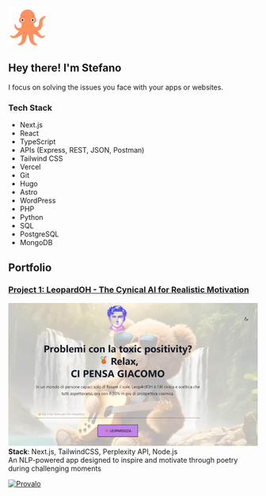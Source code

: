 ![just for fun](octo.png)  
## Hey there! I'm Stefano 
I focus on solving the issues you face with your apps or websites.

### Tech Stack
- Next.js
- React
- TypeScript
- APIs (Express, REST, JSON, Postman)
- Tailwind CSS
- Vercel
- Git
- Hugo
- Astro
- WordPress
- PHP
- Python
- SQL
- PostgreSQL
- MongoDB

## Portfolio

### [Project 1: LeopardOH - The Cynical AI for Realistic Motivation](https://leopardoh.vercel.app/)
![just for fun](leop4rdoh-resized.jpg)  
**Stack**: Next.js, TailwindCSS, Perplexity API, Node.js  
An NLP-powered app designed to inspire and motivate through poetry during challenging moments  

[![Provalo](https://img.shields.io/badge/Try%20this%20app-8A2BE2)](https://leopardoh.vercel.app/)

